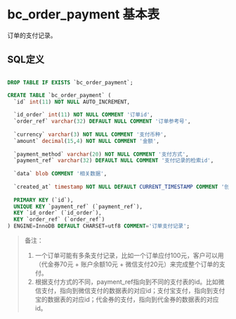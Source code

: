 # bc_order_payment 基本表

订单的支付记录。

## SQL定义

```sql

DROP TABLE IF EXISTS `bc_order_payment`;

CREATE TABLE `bc_order_payment` (
  `id` int(11) NOT NULL AUTO_INCREMENT,
  
  `id_order` int(11) NOT NULL COMMENT '订单id',
  `order_ref` varchar(32) DEFAULT NULL COMMENT '订单参考号',
  
  `currency` varchar(3) NOT NULL COMMENT '支付币种',
  `amount` decimal(15,4) NOT NULL COMMENT '金额',
  
  `payment_method` varchar(20) NOT NULL COMMENT '支付方式',
  `payment_ref` varchar(32) DEFAULT NULL COMMENT '支付记录的检索id',
  
  `data` blob COMMENT '相关数据',
  
  `created_at` timestamp NOT NULL DEFAULT CURRENT_TIMESTAMP COMMENT '创建时间',
  
  PRIMARY KEY (`id`),
  UNIQUE KEY `payment_ref` (`payment_ref`),
  KEY `id_order` (`id_order`),
  KEY `order_ref` (`order_ref`)
) ENGINE=InnoDB DEFAULT CHARSET=utf8 COMMENT='订单支付记录';

```

> 备注：
> 1. 一个订单可能有多条支付记录，比如一个订单应付100元，客户可以用（代金券70元 + 账户余额10元 + 微信支付20元）来完成整个订单的支付。
> 2. 根据支付方式的不同，payment_ref指向到不同的支付表的id。比如微信支付，指向到微信支付的数据表的对应id；支付宝支付，指向到支付宝的数据表的对应id；代金券的支付，指向到代金券的数据表的对应id。
